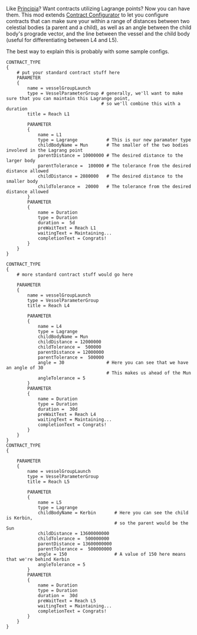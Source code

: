 Like [Principia](https://github.com/mockingbirdnest/Principia)?  Want contracts utilizing Lagrange points?  Now you can have them.  This mod extends [Contract Configurator](https://github.com/jrossignol/ContractConfigurator) to let you configure contracts that can make sure your within a range of distances between two celestial bodies (a parent and a child), as well as an angle between the child body's prograde vector, and the line between the vessel and the child body (useful for differentiating between L4 and L5).

The best way to explain this is probably with some sample configs.

    CONTRACT_TYPE
    {
        # put your standard contract stuff here
        PARAMETER
        {
            name = vesselGroupLaunch
            type = VesselParameterGroup # generally, we'll want to make sure that you can maintain this Lagrange point,
                                        # so we'll combine this with a duration
            title = Reach L1

            PARAMETER
            {
                name = L1
                type = Lagrange           # This is our new paramater type
                childBodyName = Mun       # The smaller of the two bodies involevd in the Lagrang point
                parentDistance = 10000000 # The desired distance to the larger body
                parentTolerance =  100000 # The tolerance from the desired distance allowed
                childDistance = 2080000   # The desired distance to the smaller body
                childTolerance =  20000   # The tolerance from the desired distance allowed
            }
            PARAMETER
            {
                name = Duration
                type = Duration
                duration =  5d
                preWaitText = Reach L1
                waitingText = Maintaining...
                completionText = Congrats!
            }
        }
    }

    CONTRACT_TYPE
    {
        # more standard contract stuff would go here
        
        PARAMETER
        {
            name = vesselGroupLaunch
            type = VesselParameterGroup
            title = Reach L4
            
            PARAMETER
            {
                name = L4
                type = Lagrange
                childBodyName = Mun
                childDistance = 12000000
                childTolerance =  500000
                parentDistance = 12000000
                parentTolerance =  500000
                angle = 30                # Here you can see that we have an angle of 30
                                          # This makes us ahead of the Mun
                angleTolerance = 5
            }
            PARAMETER
            {
                name = Duration
                type = Duration
                duration =  30d
                preWaitText = Reach L4
                waitingText = Maintaining...
                completionText = Congrats!
            }
        }
    }
    CONTRACT_TYPE
    {
        
        PARAMETER
        {
            name = vesselGroupLaunch
            type = VesselParameterGroup
            title = Reach L5
            
            PARAMETER
            {
                name = L5
                type = Lagrange
                childBodyName = Kerbin       # Here you can see the child is Kerbin, 
                                             # so the parent would be the Sun
                childDistance = 13600000000
                childTolerance =  500000000
                parentDistance = 13600000000
                parentTolerance =  500000000
                angle = 150                  # A value of 150 here means that we're behind Kerbin
                angleTolerance = 5
            }
            PARAMETER
            {
                name = Duration
                type = Duration
                duration =  30d
                preWaitText = Reach L5
                waitingText = Maintaining...
                completionText = Congrats!
            }
        }
    }

